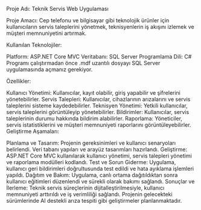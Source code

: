 Proje Adı: Teknik Servis Web Uygulaması

Proje Amacı: Cep telefonu ve bilgisayar gibi teknolojik ürünler için kullanıcıların servis taleplerini yönetmek, teknisyenlerin iş akışını izlemek ve müşteri memnuniyetini artırmak.

Kullanılan Teknolojiler:

Platform: ASP.NET Core MVC
Veritabanı: SQL Server
Programlama Dili: C#
Programı çalıştırmadan önce .mdf uzantılı dosyayı SQL Server uygulamasında açmanız gerekiyor.

Özellikler:

Kullanıcı Yönetimi: Kullanıcılar, kayıt olabilir, giriş yapabilir ve şifrelerini yönetebilirler.
Servis Talepleri: Kullanıcılar, cihazlarının arızalarını ve servis taleplerini sisteme kaydedebilirler.
Teknisyen Yönetimi: Yetkili kullanıcılar, servis taleplerini görüntüleyip yönetebilirler.
Bildirimler: Kullanıcılar, servis taleplerinin durumu hakkında bildirim alabilirler.
Raporlama: Yöneticiler, servis istatistiklerini ve müşteri memnuniyeti raporlarını görüntüleyebilirler.
Geliştirme Aşamaları:

Planlama ve Tasarım: Projenin gereksinimleri ve kullanıcı senaryoları belirlendi. Veri tabanı yapıları ve arayüz tasarımları hazırlandı.
Geliştirme: ASP.NET Core MVC kullanılarak kullanıcı yönetimi, servis talepleri yönetimi ve raporlama modülleri kodlandı.
Test ve Sorun Giderme: Uygulama, kullanıcı geri bildirimleri doğrultusunda test edildi ve hata ayıklama işlemleri yapıldı.
Dağıtım ve Bakım: Uygulama, canlı ortama dağıtıldıktan sonra kullanıcı eğitimleri düzenlendi ve sürekli olarak bakımı sağlandı.
Sonuçlar ve İlerleme: Teknik servis süreçlerinin dijitalleştirilmesiyle, kullanıcı memnuniyeti arttırıldı ve iş verimliliği sağlandı. Projenin gelecekteki sürümlerinde AI destekli arıza tespiti gibi geliştirmeler planlanmaktadır.
